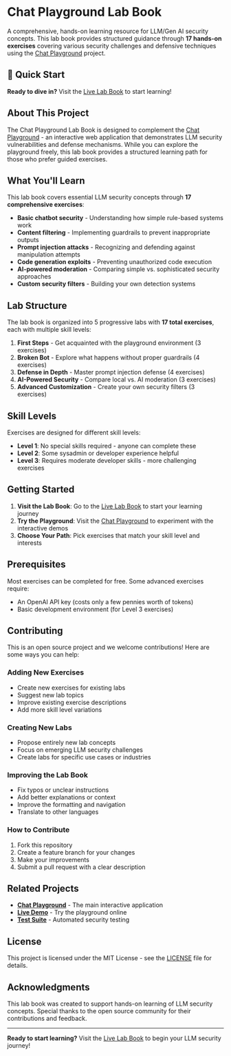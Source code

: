 # Chat Playground Lab Book

A comprehensive, hands-on learning resource for LLM/Gen AI security concepts. This lab book provides structured guidance through **17 hands-on exercises** covering various security challenges and defensive techniques using the [Chat Playground](https://github.com/virtualsteve-star/chat-playground) project.

## 🚀 Quick Start

**Ready to dive in?** Visit the [Live Lab Book](https://virtualsteve-star.github.io/chat-playground-lab-book/) to start learning!

## About This Project

The Chat Playground Lab Book is designed to complement the [Chat Playground](https://github.com/virtualsteve-star/chat-playground) - an interactive web application that demonstrates LLM security vulnerabilities and defense mechanisms. While you can explore the playground freely, this lab book provides a structured learning path for those who prefer guided exercises.

## What You'll Learn

This lab book covers essential LLM security concepts through **17 comprehensive exercises**:

- **Basic chatbot security** - Understanding how simple rule-based systems work
- **Content filtering** - Implementing guardrails to prevent inappropriate outputs
- **Prompt injection attacks** - Recognizing and defending against manipulation attempts
- **Code generation exploits** - Preventing unauthorized code execution
- **AI-powered moderation** - Comparing simple vs. sophisticated security approaches
- **Custom security filters** - Building your own detection systems

## Lab Structure

The lab book is organized into 5 progressive labs with **17 total exercises**, each with multiple skill levels:

1. **First Steps** - Get acquainted with the playground environment (3 exercises)
2. **Broken Bot** - Explore what happens without proper guardrails (4 exercises)
3. **Defense in Depth** - Master prompt injection defense (4 exercises)
4. **AI-Powered Security** - Compare local vs. AI moderation (3 exercises)
5. **Advanced Customization** - Create your own security filters (3 exercises)

## Skill Levels

Exercises are designed for different skill levels:
- **Level 1**: No special skills required - anyone can complete these
- **Level 2**: Some sysadmin or developer experience helpful
- **Level 3**: Requires moderate developer skills - more challenging exercises

## Getting Started

1. **Visit the Lab Book**: Go to the [Live Lab Book](https://virtualsteve-star.github.io/chat-playground-lab-book/) to start your learning journey
2. **Try the Playground**: Visit the [Chat Playground](https://virtualsteve-star.github.io/chat-playground/) to experiment with the interactive demos
3. **Choose Your Path**: Pick exercises that match your skill level and interests

## Prerequisites

Most exercises can be completed for free. Some advanced exercises require:
- An OpenAI API key (costs only a few pennies worth of tokens)
- Basic development environment (for Level 3 exercises)

## Contributing

This is an open source project and we welcome contributions! Here are some ways you can help:

### Adding New Exercises
- Create new exercises for existing labs
- Suggest new lab topics
- Improve existing exercise descriptions
- Add more skill level variations

### Creating New Labs
- Propose entirely new lab concepts
- Focus on emerging LLM security challenges
- Create labs for specific use cases or industries

### Improving the Lab Book
- Fix typos or unclear instructions
- Add better explanations or context
- Improve the formatting and navigation
- Translate to other languages

### How to Contribute
1. Fork this repository
2. Create a feature branch for your changes
3. Make your improvements
4. Submit a pull request with a clear description

## Related Projects

- **[Chat Playground](https://github.com/virtualsteve-star/chat-playground)** - The main interactive application
- **[Live Demo](https://virtualsteve-star.github.io/chat-playground/)** - Try the playground online
- **[Test Suite](https://virtualsteve-star.github.io/chat-playground/tests/)** - Automated security testing

## License

This project is licensed under the MIT License - see the [LICENSE](LICENSE) file for details.

## Acknowledgments

This lab book was created to support hands-on learning of LLM security concepts. Special thanks to the open source community for their contributions and feedback.

---

**Ready to start learning?** Visit the [Live Lab Book](https://virtualsteve-star.github.io/chat-playground-lab-book/) to begin your LLM security journey!
